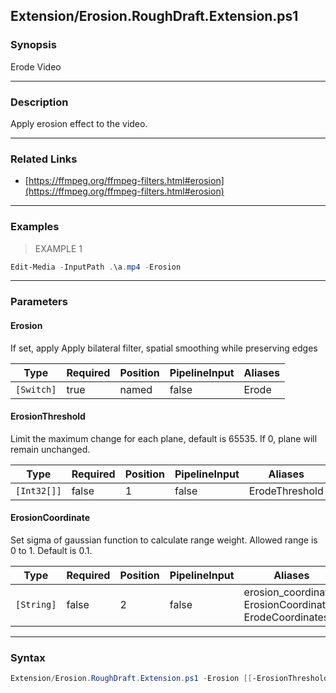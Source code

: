 Extension/Erosion.RoughDraft.Extension.ps1
------------------------------------------

### Synopsis
Erode Video

---

### Description

Apply erosion effect to the video.

---

### Related Links
* [https://ffmpeg.org/ffmpeg-filters.html#erosion](https://ffmpeg.org/ffmpeg-filters.html#erosion)

---

### Examples
> EXAMPLE 1

```PowerShell
Edit-Media -InputPath .\a.mp4 -Erosion
```

---

### Parameters
#### **Erosion**
If set, apply Apply bilateral filter, spatial smoothing while preserving edges

|Type      |Required|Position|PipelineInput|Aliases|
|----------|--------|--------|-------------|-------|
|`[Switch]`|true    |named   |false        |Erode  |

#### **ErosionThreshold**
Limit the maximum change for each plane, default is 65535. If 0, plane will remain unchanged.

|Type       |Required|Position|PipelineInput|Aliases       |
|-----------|--------|--------|-------------|--------------|
|`[Int32[]]`|false   |1       |false        |ErodeThreshold|

#### **ErosionCoordinate**
Set sigma of gaussian function to calculate range weight. Allowed range is 0 to 1. Default is 0.1.

|Type      |Required|Position|PipelineInput|Aliases                                                        |
|----------|--------|--------|-------------|---------------------------------------------------------------|
|`[String]`|false   |2       |false        |erosion_coordinates<br/>ErosionCoordinates<br/>ErodeCoordinates|

---

### Syntax
```PowerShell
Extension/Erosion.RoughDraft.Extension.ps1 -Erosion [[-ErosionThreshold] <Int32[]>] [[-ErosionCoordinate] <String>] [<CommonParameters>]
```
